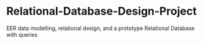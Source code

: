 # Relational-Database-Design-Project
EER data modelling, relational design, and a prototype Relational Database with queries
